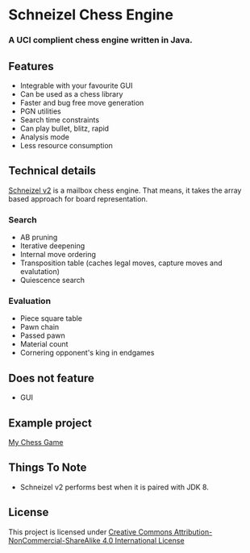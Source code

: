 
# Schneizel Chess Engine

### **A UCI complient chess engine written in Java.**


## Features

 - Integrable with your favourite GUI
 - Can be used as a chess library
 - Faster and bug free move generation
 - PGN utilities
 - Search time constraints
 - Can play bullet, blitz, rapid
 - Analysis mode
 - Less resource consumption

## Technical details
[Schneizel v2](https://github.com/mubashirtanveerayon/Schneizel-v2) is a mailbox chess engine. That means, it takes the array based approach for board representation.

### Search
 - AB pruning
 - Iterative deepening
 - Internal move ordering
 - Transposition table (caches legal moves, capture moves and evalutation)
 - Quiescence search

### Evaluation
 - Piece square table
 - Pawn chain
 - Passed pawn
 - Material count
 - Cornering opponent's king in endgames

## Does not feature

 - GUI

## Example project
[My Chess Game](https://github.com/mubashirtanveerayon/ChessGame)

## Things To Note
 - Schneizel v2 performs best when it is paired with JDK 8.

## License
This project is licensed under [Creative Commons Attribution-NonCommercial-ShareAlike 4.0 International License](https://creativecommons.org/licenses/by-nc-sa/4.0/)

